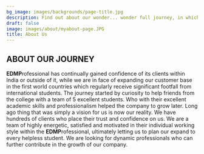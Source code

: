 ```yaml
---
bg_image: images/backgrounds/page-title.jpg
description: Find out about our wonder... wonder full journey, in which we have saved our students wills and hopes to acquiring more grades and more opportunities ;)
draft: false
image: images/about/myabout-page.JPG
title: About Us
---
```


## ABOUT OUR JOURNEY

**EDMP**rofessional has continually gained confidence of its clients within India or outside of it, while we are in face of  expanding our customer base in the first world countries which regularly receive significant footfall from international students. The journey started by curiosity to help friends from the college with a team of 5 excellent students. Who with their excellent academic skills and professionalism helped the company to grow later. Long ago thing that was simply a vision for us is now our reality. We have hundreds of clients who place their trust and confidence on us. We are a team of highly energetic, satisfied and motivated in their individual working style within the **EDMP**rofessional, ultimately letting us to plan our expand to every helpless student. We are looking for dynamic professionals who can further contribute in the growth of our company.

  